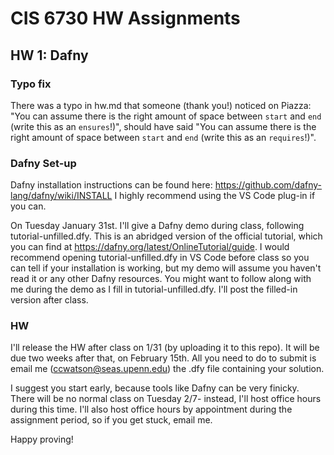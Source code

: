 # CIS 6730 HW Assignments

## HW 1: Dafny
### Typo fix
There was a typo in hw.md that someone (thank you!) noticed on Piazza:
"You can assume there is the right amount of space between `start` and `end` (write this as an `ensures`!)", should have said "You can assume there is the right amount of space between `start` and `end` (write this as an `requires`!)".


### Dafny Set-up
Dafny installation instructions can be found here: https://github.com/dafny-lang/dafny/wiki/INSTALL 
I highly recommend using the VS Code plug-in if you can.

On Tuesday January 31st. I'll give a Dafny demo during class, following tutorial-unfilled.dfy. 
This is an abridged version of the official tutorial, which you can find at https://dafny.org/latest/OnlineTutorial/guide.
I would recommend opening tutorial-unfilled.dfy in VS Code before class so you can tell if your installation
is working, but my demo will assume you haven't read it or any other Dafny resources. You might want to follow along with 
me during the demo as I fill in tutorial-unfilled.dfy. I'll post the filled-in version after class.

### HW
I'll release the HW after class on 1/31 (by uploading it to this repo). It will be due two weeks after that, on 
February 15th. All you need to do to submit is email me (ccwatson@seas.upenn.edu) the .dfy file containing your solution.

I suggest you start early, because tools like Dafny can be very finicky. There will be no normal class on Tuesday 2/7- instead, I'll host office hours during this time. I'll also host office hours by appointment during the assignment period, so if you get stuck, email me.

Happy proving!





